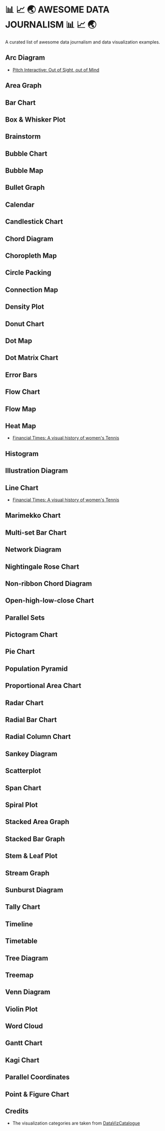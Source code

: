 # 📊 📈 🌏 AWESOME DATA JOURNALISM 📊 📈 🌏
A curated list of awesome data journalism and data visualization examples.

## Arc Diagram

* [Pitch Interactive: Out of Sight, out of Mind](http://drones.pitchinteractive.com/)

## Area Graph
## Bar Chart
## Box & Whisker Plot
## Brainstorm
## Bubble Chart
## Bubble Map
## Bullet Graph
## Calendar
## Candlestick Chart
## Chord Diagram
## Choropleth Map
## Circle Packing
## Connection Map
## Density Plot
## Donut Chart
## Dot Map
## Dot Matrix Chart
## Error Bars
## Flow Chart
## Flow Map
## Heat Map

* [Financial Times: A visual history of women's Tennis](https://ig.ft.com/sites/visual-history-of-womens-tennis/)

## Histogram
## Illustration Diagram
## Line Chart

* [Financial Times: A visual history of women's Tennis](https://ig.ft.com/sites/visual-history-of-womens-tennis/)

## Marimekko Chart
## Multi-set Bar Chart
## Network Diagram
## Nightingale Rose Chart
## Non-ribbon Chord Diagram
## Open-high-low-close Chart
## Parallel Sets
## Pictogram Chart
## Pie Chart
## Population Pyramid
## Proportional Area Chart
## Radar Chart
## Radial Bar Chart
## Radial Column Chart
## Sankey Diagram
## Scatterplot
## Span Chart
## Spiral Plot
## Stacked Area Graph
## Stacked Bar Graph
## Stem & Leaf Plot
## Stream Graph
## Sunburst Diagram
## Tally Chart
## Timeline
## Timetable
## Tree Diagram
## Treemap
## Venn Diagram
## Violin Plot
## Word Cloud
## Gantt Chart
## Kagi Chart
## Parallel Coordinates
## Point & Figure Chart

## Credits

* The visualization categories are taken from [DataVizCatalogue](http://www.datavizcatalogue.com/)



